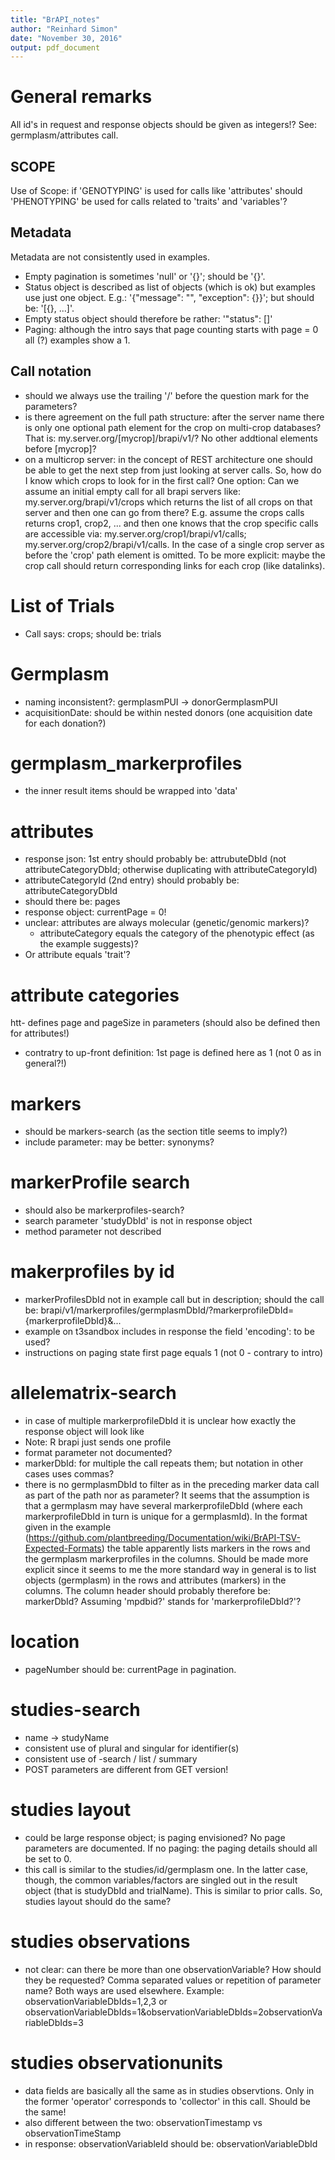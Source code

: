 ```yaml
---
title: "BrAPI_notes"
author: "Reinhard Simon"
date: "November 30, 2016"
output: pdf_document
---
```


# General remarks

All id's in request and response objects should be given as integers!? See: germplasm/attributes call.

## SCOPE

Use of Scope: if 'GENOTYPING' is used for calls like 'attributes' should 'PHENOTYPING' be used for calls related to 'traits' and 'variables'?

## Metadata

Metadata are not consistently used in examples.

- Empty pagination is sometimes 'null' or '{}'; should be '{}'.
- Status object is described as list of objects (which is ok) but examples use just one object. E.g.: '{"message": "", "exception": {}}'; but should be: '[{}, ...]'.
- Empty status object should therefore be rather: '"status": []'
- Paging: although the intro says that page counting starts with page = 0 all (?) examples show a 1.

## Call notation

- should we always use the trailing '/' before the question mark for the parameters?
- is there agreement on the full path structure: after the server name there is only one optional path element for the crop on multi-crop databases? That is: my.server.org/[mycrop]/brapi/v1/? No other addtional elements before [mycrop]?
- on a multicrop server: in the concept of REST architecture one should be able to get the next step from just looking at server calls. So, how do I know which crops to look for in the first call? One option: Can we assume an initial empty call for all brapi servers like: my.server.org/brapi/v1/crops which returns the list of all crops on that server and then one can go from there? E.g. assume the crops calls returns crop1, crop2, ... and then one knows that the crop specific calls are accessible via: my.server.org/crop1/brapi/v1/calls; my.server.org/crop2/brapi/v1/calls. In the case of a single crop server as before the 'crop' path element is omitted. To be more explicit: maybe the crop call should return corresponding links for each crop (like datalinks).

# List of Trials

- Call says: crops; should be: trials

# Germplasm

- naming inconsistent?: germplasmPUI -> donorGermplasmPUI
- acquisitionDate: should be within nested donors (one acquisition date for each donation?)

# germplasm_markerprofiles

- the inner result items should be wrapped into 'data'

# attributes

- response json: 1st entry should probably be: attrubuteDbId (not attributeCategoryDbId; otherwise duplicating with attributeCategoryId)
- attributeCategoryId (2nd entry) should probably be: attributeCategoryDbId
- should there be: pages
- response object: currentPage = 0!
- unclear: attributes are always molecular (genetic/genomic markers)?
  - attributeCategory equals the category of the phenotypic effect (as the example suggests)?
- Or attribute equals 'trait'?

# attribute categories

htt- defines page and pageSize in parameters (should also be defined then for attributes!)
- contratry to up-front definition: 1st page is defined here as 1 (not 0 as in general?!)

# markers

- should be markers-search (as the section title seems to imply?)
- include parameter: may be better: synonyms?

# markerProfile search

- should also be markerprofiles-search?
- search parameter 'studyDbId' is not in response object
- method parameter not described

# makerprofiles by id

- markerProfilesDbId not in example call but in description; should the call be:
  brapi/v1/markerprofiles/germplasmDbId/?markerprofileDbId={markerprofileDbId}&...
- example on t3sandbox includes in response the field 'encoding': to be used?
- instructions on paging state first page equals 1 (not 0 - contrary to intro)

# allelematrix-search

- in case of multiple markerprofileDbId it is unclear how exactly the response object will look like
- Note: R brapi just sends one profile
- format parameter not documented?
- markerDbId: for multiple the call repeats them; but notation in other cases uses commas?
- there is no germplasmDbId to filter as in the preceding marker data call as part of the path nor as parameter? It seems that the assumption is that a germplasm may have several markerprofileDbId (where each markerprofileDbId in turn is unique for a germplasmId). In the format given in the example (https://github.com/plantbreeding/Documentation/wiki/BrAPI-TSV-Expected-Formats) the table apparently lists markers in the rows and the germplasm markerprofiles in the columns. Should be made more explicit since it seems to me the more standard way in general is to list objects (germplasm) in the rows and attributes (markers) in the columns. The column header should probably therefore be: markerDbId? Assuming 'mpdbid?' stands for 'markerprofileDbId?'?

# location

- pageNumber should be: currentPage in pagination.

# studies-search

- name -> studyName
- consistent use of plural and singular for identifier(s)
- consistent use of -search / list / summary
- POST parameters are different from GET version!

# studies layout

- could be large response object; is paging envisioned? No page parameters are documented. If no paging: the paging details should all be set to 0.
- this call is similar to the studies/id/germplasm one. In the latter case, though, the common variables/factors are singled out in the result object (that is studyDbId and trialName). This is similar to prior calls. So, studies layout should do the same?

# studies observations

- not clear: can there be more than one observationVariable? How should they be requested? Comma separated values or repetition of parameter name? Both ways are used elsewhere.
  Example: observationVariableDbIds=1,2,3 or
          observationVariableDbIds=1&observationVariableDbIds=2observationVariableDbIds=3

# studies observationunits

- data fields are basically all the same as in studies observtions. Only in the former 'operator' corresponds to 'collector' in this call. Should be the same!
- also different between the two: observationTimestamp vs observationTimeStamp
- in response: observationVariableId should be: observationVariableDbId



